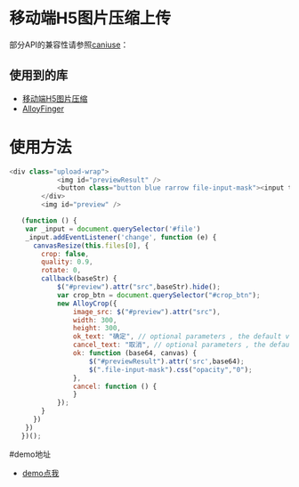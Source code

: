 # 移动端H5图片压缩上传
部分API的兼容性请参照[caniuse](www.caniuse.com)：
## 使用到的库
* [移动端H5图片压缩](https://github.com/CommanderXL/imgResize)
* [AlloyFinger](https://github.com/AlloyTeam/AlloyFinger)
# 使用方法

```javascript
<div class="upload-wrap">
            <img id="previewResult" />
            <button class="button blue rarrow file-input-mask"><input type="file" id="file" accept="image/*" /></button>
        </div>
        <img id="preview" />
```

```javascript
   (function () {
    var _input = document.querySelector('#file')
    _input.addEventListener('change', function (e) {
      canvasResize(this.files[0], {
        crop: false,
        quality: 0.9,
        rotate: 0,
        callback(baseStr) {
            $("#preview").attr("src",baseStr).hide();
            var crop_btn = document.querySelector("#crop_btn");
            new AlloyCrop({
                image_src: $("#preview").attr("src"),
                width: 300,
                height: 300,
                ok_text: "确定", // optional parameters , the default value is ok
                cancel_text: "取消", // optional parameters , the default value is cancel
                ok: function (base64, canvas) {
                    $("#previewResult").attr('src',base64);
                    $(".file-input-mask").css("opacity","0");
                },
                cancel: function () {
                }
            });
        }
      })
    })
   })();
```
#demo地址
* [demo点我](http://WormGirl.github.io/imagesUpload/demo.html)
